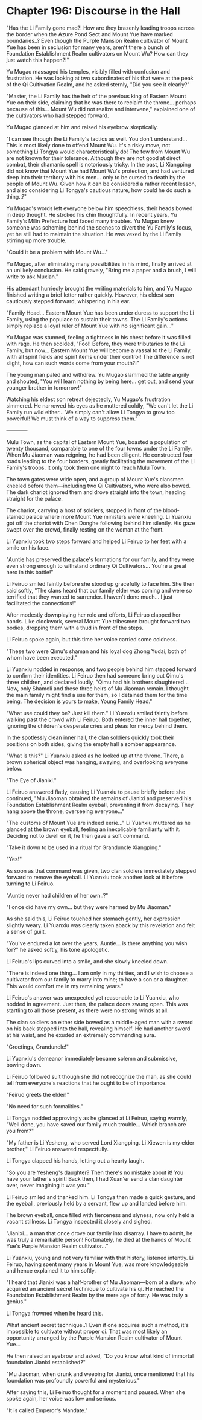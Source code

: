 # Chapter 196: Discourse in the Hall

"Has the Li Family gone mad?! How are they brazenly leading troops across the border when the Azure Pond Sect and Mount Yue have marked boundaries..? Even though the Purple Mansion Realm cultivator of Mount Yue has been in seclusion for many years, aren't there a bunch of Foundation Establishment Realm cultivators on Mount Wu? How can they just watch this happen?!"

Yu Mugao massaged his temples, visibly filled with confusion and frustration. He was looking at two subordinates of his that were at the peak of the Qi Cultivation Realm, and he asked sternly, "Did you see it clearly?"

"Master, the Li Family has the heir of the previous king of Eastern Mount Yue on their side, claiming that he was there to reclaim the throne... perhaps because of this... Mount Wu did not realize and intervene," explained one of the cultivators who had stepped forward.

Yu Mugao glanced at him and raised his eyebrow skeptically.

"I can see through the Li Family's tactics as well. You don't understand... This is most likely done to offend Mount Wu. It's a risky move, not something Li Tongya would characteristically do! The few from Mount Wu are not known for their tolerance. Although they are not good at direct combat, their shamanic spell is notoriously tricky. In the past, Li Xiangping did not know that Mount Yue had Mount Wu's protection, and had ventured deep into their territory with his men... only to be cursed to death by the people of Mount Wu. Given how it can be considered a rather recent lesson, and also considering Li Tongya's cautious nature, how could he do such a thing..?"

Yu Mugao's words left everyone below him speechless, their heads bowed in deep thought. He stroked his chin thoughtfully. In recent years, Yu Family's Milin Prefecture had faced many troubles. Yu Mugao knew someone was scheming behind the scenes to divert the Yu Family's focus, yet he still had to maintain the situation. He was vexed by the Li Family stirring up more trouble.

"Could it be a problem with Mount Wu..."

Yu Mugao, after eliminating many possibilities in his mind, finally arrived at an unlikely conclusion. He said gravely, "Bring me a paper and a brush, I will write to ask Muxian."

His attendant hurriedly brought the writing materials to him, and Yu Mugao finished writing a brief letter rather quickly. However, his eldest son cautiously stepped forward, whispering in his ear.

"Family Head... Eastern Mount Yue has been under duress to support the Li Family, using the populace to sustain their towns. The Li Family's actions simply replace a loyal ruler of Mount Yue with no significant gain..."

Yu Mugao was stunned, feeling a tightness in his chest before it was filled with rage. He then scolded, "Fool! Before, they were tributaries to the Li Family, but now... Eastern Mount Yue will become a vassal to the Li Family, with all spirit fields and spirit items under their control! The difference is not slight, how can such words come from your mouth?!"

The young man paled and withdrew. Yu Mugao slammed the table angrily and shouted, "You will learn nothing by being here... get out, and send your younger brother in tomorrow!"

Watching his eldest son retreat dejectedly, Yu Mugao's frustration simmered. He narrowed his eyes as he muttered coldly, "We can't let the Li Family run wild either... We simply can't allow Li Tongya to grow too powerful! We must think of a way to suppress them."

————

Mulu Town, as the capital of Eastern Mount Yue, boasted a population of twenty thousand, comparable to one of the four towns under the Li Family. When Mu Jiaoman was reigning, he had been diligent. He constructed four roads leading to the four borders, greatly facilitating the movement of the Li Family's troops. It only took them one night to reach Mulu Town.

The town gates were wide open, and a group of Mount Yue's clansmen kneeled before them—including two Qi Cultivators, who were also bowed. The dark chariot ignored them and drove straight into the town, heading straight for the palace.

The chariot, carrying a host of soldiers, stopped in front of the blood-stained palace where more Mount Yue ministers were kneeling. Li Yuanxiu got off the chariot with Chen Donghe following behind him silently. His gaze swept over the crowd, finally resting on the woman at the front.

Li Yuanxiu took two steps forward and helped Li Feiruo to her feet with a smile on his face.

"Auntie has preserved the palace's formations for our family, and they were even strong enough to withstand ordinary Qi Cultivators... You're a great hero in this battle!"

Li Feiruo smiled faintly before she stood up gracefully to face him. She then said softly, "The clans heard that our family elder was coming and were so terrified that they wanted to surrender. I haven't done much... I just facilitated the connections!"

After modestly downplaying her role and efforts, Li Feiruo clapped her hands. Like clockwork, several Mount Yue tribesmen brought forward two bodies, dropping them with a thud in front of the steps.

Li Feiruo spoke again, but this time her voice carried some coldness.

"These two were Qimu's shaman and his loyal dog Zhong Yudai, both of whom have been executed."

Li Yuanxiu nodded in response, and two people behind him stepped forward to confirm their identities. Li Feiruo then had someone bring out Qimu's three children, and declared loudly, "Qimu had his brothers slaughtered... Now, only Shamoli and these three heirs of Mu Jiaoman remain. I thought the main family might find a use for them, so I detained them for the time being. The decision is yours to make, Young Family Head."

"What use could they be? Just kill them." Li Yuanxiu smiled faintly before walking past the crowd with Li Feiruo. Both entered the inner hall together, ignoring the children's desperate cries and pleas for mercy behind them.

In the spotlessly clean inner hall, the clan soldiers quickly took their positions on both sides, giving the empty hall a somber appearance.

"What is this?" Li Yuanxiu asked as he looked up at the throne. There, a brown spherical object was hanging, swaying, and overlooking everyone below.

"The Eye of Jianixi."

Li Feiruo answered flatly, causing Li Yuanxiu to pause briefly before she continued, "Mu Jiaoman obtained the remains of Jianixi and preserved his Foundation Establishment Realm eyeball, preventing it from decaying. They hang above the throne, overseeing everyone..."

"The customs of Mount Yue are indeed eerie..." Li Yuanxiu muttered as he glanced at the brown eyeball, feeling an inexplicable familiarity with it. Deciding not to dwell on it, he then gave a soft command.

"Take it down to be used in a ritual for Granduncle Xiangping."

"Yes!"

As soon as that command was given, two clan soldiers immediately stepped forward to remove the eyeball. Li Yuanxiu took another look at it before turning to Li Feiruo.

"Auntie never had children of her own..?"

"I once did have my own... but they were harmed by Mu Jiaoman."

As she said this, Li Feiruo touched her stomach gently, her expression slightly weary. Li Yuanxiu was clearly taken aback by this revelation and felt a sense of guilt.

"You've endured a lot over the years, Auntie... is there anything you wish for?" he asked softly, his tone apologetic.

Li Feiruo's lips curved into a smile, and she slowly kneeled down.

"There is indeed one thing... I am only in my thirties, and I wish to choose a cultivator from our family to marry into mine; to have a son or a daughter. This would comfort me in my remaining years."

Li Feiruo's answer was unexpected yet reasonable to Li Yuanxiu, who nodded in agreement. Just then, the palace doors swung open. This was startling to all those present, as there were no strong winds at all.

The clan soldiers on either side bowed as a middle-aged man with a sword on his back stepped into the hall, revealing himself. He had another sword at his waist, and he exuded an extremely commanding aura.

"Greetings, Granduncle!"

Li Yuanxiu's demeanor immediately became solemn and submissive, bowing down.

Li Feiruo followed suit though she did not recognize the man, as she could tell from everyone's reactions that he ought to be of importance.

"Feiruo greets the elder!"

"No need for such formalities."

Li Tongya nodded approvingly as he glanced at Li Feiruo, saying warmly, "Well done, you have saved our family much trouble... Which branch are you from?"

"My father is Li Yesheng, who served Lord Xiangping. Li Xiewen is my elder brother," Li Feiruo answered respectfully.

Li Tongya clapped his hands, letting out a hearty laugh.

"So you are Yesheng's daughter? Then there's no mistake about it! You have your father's spirit! Back then, I had Xuan'er send a clan daughter over, never imagining it was you."

Li Feiruo smiled and thanked him. Li Tongya then made a quick gesture, and the eyeball, previously held by a servant, flew up and landed before him.

The brown eyeball, once filled with fierceness and slyness, now only held a vacant stillness. Li Tongya inspected it closely and sighed.

"Jianixi... a man that once drove our family into disarray. I have to admit, he was truly a remarkable person! Fortunately, he died at the hands of Mount Yue's Purple Mansion Realm cultivator..."

Li Yuanxiu, young and not very familiar with that history, listened intently. Li Feiruo, having spent many years in Mount Yue, was more knowledgeable and hence explained it to him softly.

"I heard that Jianixi was a half-brother of Mu Jiaoman—born of a slave, who acquired an ancient secret technique to cultivate his qi. He reached the Foundation Establishment Realm by the mere age of forty. He was truly a genius."

Li Tongya frowned when he heard this.

What ancient secret technique..? Even if one acquires such a method, it's impossible to cultivate without proper qi. That was most likely an opportunity arranged by the Purple Mansion Realm cultivator of Mount Yue...

He then raised an eyebrow and asked, "Do you know what kind of immortal foundation Jianixi established?"

"Mu Jiaoman, when drunk and weeping for Jianixi, once mentioned that his foundation was profoundly powerful and mysterious."

After saying this, Li Feiruo thought for a moment and paused. When she spoke again, her voice was low and serious.

"It is called Emperor's Mandate."
